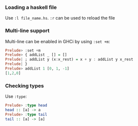 ### Loading a haskell file

Use ```:l file_name.hs```. ```:r``` can be used to reload the file

### Multi-line support

Multi-line can be enabled in GHCi by using ``` :set +m ```:

```haskell
Prelude> :set +m
Prelude> { addList _ [] = []
Prelude| ; addList y (x:x_rest) = x + y : addList y x_rest
Prelude| }
Prelude> addList 1 [0, 1, -1]
[1,2,0]
```

### Checking types

Use ```:type```:

```haskell
Prelude> :type head
head :: [a] -> a
Prelude> :type tail
tail :: [a] -> [a]
```
